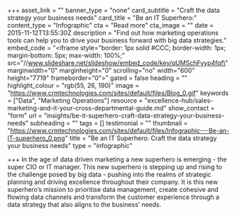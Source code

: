 +++
asset_link = ""
banner_type = "none"
card_subtitle = "Craft the data strategy your business needs"
card_title = "Be an IT Superhero:"
content_type = "Infographic"
cta = "Read more"
cta_image = ""
date = 2015-11-12T13:55:30Z
description = "Find out how marketing operations tools can help you to drive your business forward with big data strategies."
embed_code = "<iframe style=\"border: 1px solid #CCC; border-width: 1px; margin-bottom: 5px; max-width: 100%;\" src=\"//www.slideshare.net/slideshow/embed_code/key/qUMSchFyyp4fqf\" marginwidth=\"0\" marginheight=\"0\" scrolling=\"no\" width=\"600\" height=\"7719\" frameborder=\"0\"></iframe>"
gated = false
heading = ""
highlight_colour = "rgb(55, 26, 190)"
image = "https://www.crmtechnologies.com/sites/default/files/Blog_0.gif"
keywords = ["Data", "Marketing Operations"]
resource = "excellence-hub/sales-marketing-and-it-your-cross-departmental-guide.md"
show_contact = "form"
url = "insights/be-it-superhero-craft-data-strategy-your-business-needs"
subheading = ""
tags = []
testimonial = ""
thumbnail = "https://www.crmtechnologies.com/sites/default/files/Infographic---Be-an-IT-superhero_0.png"
title = "Be an IT Superhero: Craft the data strategy your business needs"
type = "infographic"

+++
In the age of data driven marketing a new superhero is emerging - the super CIO or IT manager. This new superhero is stepping up and rising to the challenge posed by big data - pushing into the realms of strategic planning and driving excellence throughout their company. It is this new superhero’s mission to prioritise data management, create cohesive and flowing data channels and transform the customer experience through a data strategy that also aligns to the business’ needs.
